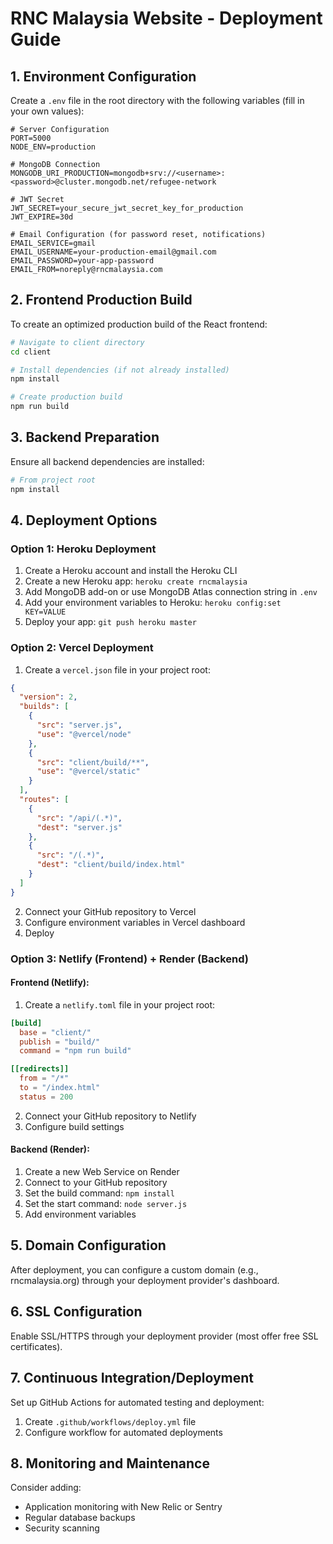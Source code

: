 # RNC Malaysia Website - Deployment Guide

## 1. Environment Configuration

Create a `.env` file in the root directory with the following variables (fill in your own values):

```
# Server Configuration
PORT=5000
NODE_ENV=production

# MongoDB Connection
MONGODB_URI_PRODUCTION=mongodb+srv://<username>:<password>@cluster.mongodb.net/refugee-network

# JWT Secret
JWT_SECRET=your_secure_jwt_secret_key_for_production
JWT_EXPIRE=30d

# Email Configuration (for password reset, notifications)
EMAIL_SERVICE=gmail
EMAIL_USERNAME=your-production-email@gmail.com
EMAIL_PASSWORD=your-app-password
EMAIL_FROM=noreply@rncmalaysia.com
```

## 2. Frontend Production Build

To create an optimized production build of the React frontend:

```bash
# Navigate to client directory
cd client

# Install dependencies (if not already installed)
npm install

# Create production build
npm run build
```

## 3. Backend Preparation

Ensure all backend dependencies are installed:

```bash
# From project root
npm install
```

## 4. Deployment Options

### Option 1: Heroku Deployment

1. Create a Heroku account and install the Heroku CLI
2. Create a new Heroku app: `heroku create rncmalaysia`
3. Add MongoDB add-on or use MongoDB Atlas connection string in `.env`
4. Add your environment variables to Heroku: `heroku config:set KEY=VALUE`
5. Deploy your app: `git push heroku master`

### Option 2: Vercel Deployment

1. Create a `vercel.json` file in your project root:

```json
{
  "version": 2,
  "builds": [
    {
      "src": "server.js",
      "use": "@vercel/node"
    },
    {
      "src": "client/build/**",
      "use": "@vercel/static"
    }
  ],
  "routes": [
    {
      "src": "/api/(.*)",
      "dest": "server.js"
    },
    {
      "src": "/(.*)",
      "dest": "client/build/index.html"
    }
  ]
}
```

2. Connect your GitHub repository to Vercel
3. Configure environment variables in Vercel dashboard
4. Deploy

### Option 3: Netlify (Frontend) + Render (Backend)

#### Frontend (Netlify):
1. Create a `netlify.toml` file in your project root:

```toml
[build]
  base = "client/"
  publish = "build/"
  command = "npm run build"

[[redirects]]
  from = "/*"
  to = "/index.html"
  status = 200
```

2. Connect your GitHub repository to Netlify
3. Configure build settings

#### Backend (Render):
1. Create a new Web Service on Render
2. Connect to your GitHub repository
3. Set the build command: `npm install`
4. Set the start command: `node server.js`
5. Add environment variables

## 5. Domain Configuration

After deployment, you can configure a custom domain (e.g., rncmalaysia.org) through your deployment provider's dashboard.

## 6. SSL Configuration

Enable SSL/HTTPS through your deployment provider (most offer free SSL certificates).

## 7. Continuous Integration/Deployment

Set up GitHub Actions for automated testing and deployment:

1. Create `.github/workflows/deploy.yml` file
2. Configure workflow for automated deployments

## 8. Monitoring and Maintenance

Consider adding:
- Application monitoring with New Relic or Sentry
- Regular database backups
- Security scanning
